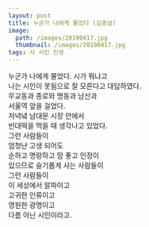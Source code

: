 ```yaml
---
layout: post
title: 누군가 나에게 물었다 (김종삼)
image:
  path: /images/20190417.jpg
  thumbnail: /images/20190417.jpg
tags: 시 시인 인생
---
```


누군가 나에게 물었다. 시가 뭐냐고   
나는 시인이 못됨으로 잘 모른다고 대답하였다.   
무교동과 종로와 명동과 남산과   
서울역 앞을 걸었다.   
저녁녘 남대문 시장 안에서   
빈대떡을 먹을 때 생각나고 있었다.   
그런 사람들이   
엄청난 고생 되어도   
순하고 명랑하고 맘 좋고 인정이   
있으므로 슬기롭게 사는 사람들이   
그런 사람들이   
이 세상에서 알파이고   
고귀한 인류이고  
영원한 광명이고   
다름 아닌 시인이라고.
